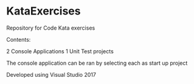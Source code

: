 # KataExercises
Repository for Code Kata exercises

Contents:

2 Console Applications
1 Unit Test projects

The console application can be ran by selecting each as start up project

Developed using Visual Studio 2017
